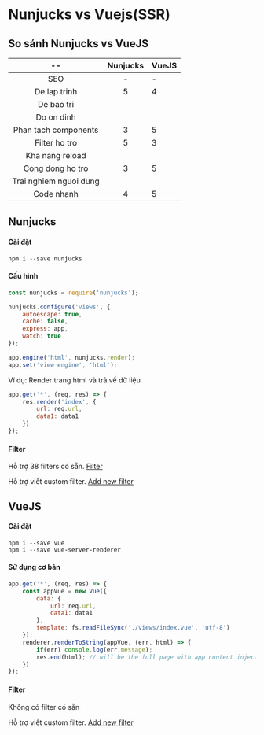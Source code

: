 # Nunjucks vs Vuejs(SSR)

## So sánh Nunjucks vs VueJS

|--|Nunjucks|VueJS|
|:--:|:----:|:----------|
|SEO|-|-|
|De lap trinh|5|4|
|De bao tri|||
|Do on dinh|||
|Phan tach components|3|5|
|Filter ho tro|5|3|
|Kha nang reload|||
|Cong dong ho tro|3|5|
|Trai nghiem nguoi dung|||
|Code nhanh|4|5|

## Nunjucks

#### Cài đặt

```
npm i --save nunjucks
```

#### Cấu hình

```javascript
const nunjucks = require('nunjucks');

nunjucks.configure('views', {
	autoescape: true,
	cache: false,
	express: app,
	watch: true
});

app.engine('html', nunjucks.render);
app.set('view engine', 'html');
```

Ví dụ: Render trang html và trả về dữ liệu

```javascript
app.get('*', (req, res) => {
    res.render('index', {
        url: req.url,
        data1: data1
    })
});
```

#### Filter

Hỗ trợ 38 filters có sẵn. [Filter](https://mozilla.github.io/nunjucks/templating.html#builtin-filters)

Hỗ trợ viết custom filter. [Add new filter](https://mozilla.github.io/nunjucks/api.html#addfilter)



## VueJS

#### Cài đặt

```
npm i --save vue
npm i --save vue-server-renderer
```

#### Sử dụng cơ bản

```javascript
app.get('*', (req, res) => {
    const appVue = new Vue({
        data: {
            url: req.url,
            data1: data1
        },
        template: fs.readFileSync('./views/index.vue', 'utf-8')
    });
    renderer.renderToString(appVue, (err, html) => {
        if(err) console.log(err.message);
        res.end(html); // will be the full page with app content injected.
    })
});
```

#### Filter

Không có filter có sẵn

Hỗ trợ viết custom filter. [Add new filter](https://vuejs.org/v2/guide/filters.html#ad)


